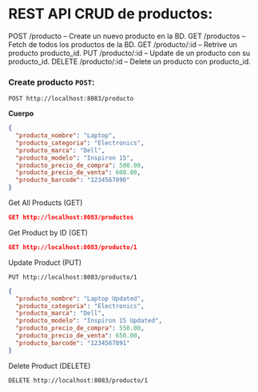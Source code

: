 # REST API CRUD de productos:
POST /producto – Create un nuevo producto en la BD.
GET /productos – Fetch de todos los productos de la BD.
GET /producto/:id – Retrive un producto producto_id.
PUT /producto/:id – Update de un producto con su producto_id.
DELETE /producto/:id – Delete un producto con producto_id.


### Create producto `POST`:
```
POST http://localhost:8083/producto
```

**Cuerpo**
```json
{
  "producto_nombre": "Laptop",
  "producto_categoria": "Electronics",
  "producto_marca": "Dell",
  "producto_modelo": "Inspiron 15",
  "producto_precio_de_compra": 500.00,
  "producto_precio_de_venta": 600.00,
  "producto_barcode": "1234567890"
}
```

Get All Products (GET)
```json
GET http://localhost:8083/productos
```

Get Product by ID (GET)
```json
GET http://localhost:8083/producto/1
```

Update Product (PUT)
```
PUT http://localhost:8083/producto/1
```

```json
{
  "producto_nombre": "Laptop Updated",
  "producto_categoria": "Electronics",
  "producto_marca": "Dell",
  "producto_modelo": "Inspiron 15 Updated",
  "producto_precio_de_compra": 550.00,
  "producto_precio_de_venta": 650.00,
  "producto_barcode": "1234567891"
}
```

Delete Product (DELETE)
```
DELETE http://localhost:8083/producto/1
```